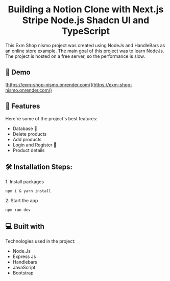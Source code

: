 <h1 align="center" id="title">Building a Notion Clone with Next.js Stripe Node.js Shadcn UI and TypeScript</h1>


<p id="description">This Exm Shop nismo project was created using NodeJs and HandleBars as an online store example. The main goal of this project was to learn NodeJs. The project is hosted on a free server, so the performance is slow. </p>

<h2>🚀 Demo</h2>

[https://exm-shop-nismo.onrender.com/](https://exm-shop-nismo.onrender.com/)

  
  
<h2>🧐 Features</h2>

Here're some of the project's best features:

*   Database 🔗
*   Delete products 
*   Add products
*   Login and Register 🔐
*   Product details

<h2>🛠️ Installation Steps:</h2>

<p>1. Install packages</p>

```
npm i & yarn install
```

<p>2. Start the app</p>

```
npm run dev
```

  
  
<h2>💻 Built with</h2>

Technologies used in the project:

*   Node.Js
*   Express Js
*   Handlebars
*   JavaScript
*   Bootstrap
